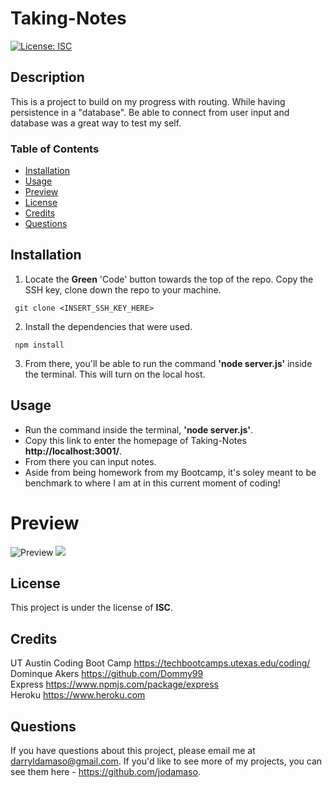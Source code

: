 # Taking-Notes
[![License: ISC](https://img.shields.io/badge/License-ISC-blue.svg)](https://opensource.org/licenses/ISC)

## Description
This is a project to build on my progress with routing. While having persistence in a "database". Be able to connect from user input and database was a great way to test my self.

### Table of Contents 
 - [Installation](#installation)
 - [Usage](#usage)
 - [Preview](#preview)
 - [License](#license)
 - [Credits](#credits)
 - [Questions](#questions)

 ## Installation 
 1. Locate the **Green** 'Code' button towards the top of the repo. Copy the SSH key, clone down the repo to your machine.
 ```
  git clone <INSERT_SSH_KEY_HERE> 
  ```
 2. Install the dependencies that were used.
 ```
  npm install
 ```
 3. From there, you'll be able to run the command **'node server.js'** inside the terminal. This will turn on the local host.

 ## Usage 
  - Run the command inside the terminal, **'node server.js'**.
  - Copy this link to enter the homepage of Taking-Notes **http://localhost:3001/**.
  - From there you can input notes.
  - Aside from being homework from my Bootcamp, it's soley meant to be benchmark to where I am at in this current moment of coding!

  # Preview
![Preview](https://media.discordapp.net/attachments/763615031438606337/953061353218781215/unknown.png?width=895&height=469)
![](https://media.discordapp.net/attachments/763615031438606337/953061621440348221/unknown.png)

  ## License 
This project is under the license of **ISC**.

## Credits
UT Austin Coding Boot Camp https://techbootcamps.utexas.edu/coding/ <br>
Dominque Akers https://github.com/Dommy99 <br>
Express https://www.npmjs.com/package/express <br>
Heroku https://www.heroku.com

## Questions
If you have questions about this project, please email me at darryldamaso@gmail.com. If you'd like to see more of my projects, you can see them here - https://github.com/jodamaso.
<!-- deployed with heroku-->